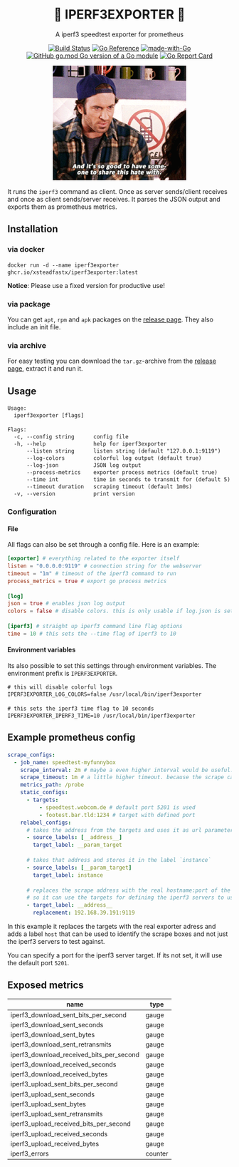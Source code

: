 <h1 align="center">🚄 IPERF3EXPORTER 💨</h1>
<div align="center">

A iperf3 speedtest exporter for prometheus

[![Build Status](https://ci.xsfx.dev/api/badges/xsteadfastx/iperf3exporter/status.svg?ref=refs/heads/main)](https://ci.xsfx.dev/xsteadfastx/iperf3exporter)
[![Go Reference](https://pkg.go.dev/badge/go.xsfx.dev/iperf3exporter.svg)](https://pkg.go.dev/go.xsfx.dev/iperf3exporter)
[![made-with-Go](https://img.shields.io/badge/Made%20with-Go-1f425f.svg)](http://golang.org)
[![GitHub go.mod Go version of a Go module](https://img.shields.io/github/go-mod/go-version/xsteadfastx/iperf3exporter.svg)](https://github.com/xsteadfastx/iperf3exporter)
[![Go Report Card](https://goreportcard.com/badge/go.xsfx.dev/iperf3exporter)](https://goreportcard.com/report/go.xsfx.dev/iperf3exporter)

![readme](./README.gif)

</div>

It runs the `iperf3` command as client. Once as server sends/client receives and once as client sends/server receives. It parses the JSON output and exports them as prometheus metrics.

## Installation

### via docker

```shell
docker run -d --name iperf3exporter ghcr.io/xsteadfastx/iperf3exporter:latest
```

**Notice**: Please use a fixed version for productive use!

### via package

You can get `apt`, `rpm` and `apk` packages on the [release page](https://github.com/xsteadfastx/iperf3exporter/releases). They also include an init file.

### via archive

For easy testing you can download the `tar.gz`-archive from the [release page](https://github.com/xsteadfastx/iperf3exporter/releases), extract it and run it.

## Usage

```shell
Usage:
  iperf3exporter [flags]

Flags:
  -c, --config string      config file
  -h, --help               help for iperf3exporter
      --listen string      listen string (default "127.0.0.1:9119")
      --log-colors         colorful log output (default true)
      --log-json           JSON log output
      --process-metrics    exporter process metrics (default true)
      --time int           time in seconds to transmit for (default 5)
      --timeout duration   scraping timeout (default 1m0s)
  -v, --version            print version
```

### Configuration

#### File

All flags can also be set through a config file. Here is an example:

```toml
[exporter] # everything related to the exporter itself
listen = "0.0.0.0:9119" # connection string for the webserver
timeout = "1m" # timeout of the iperf3 command to run
process_metrics = true # export go process metrics

[log]
json = true # enables json log output
colors = false # disable colors. this is only usable if log.json is set to false

[iperf3] # straight up iperf3 command line flag options
time = 10 # this sets the --time flag of iperf3 to 10
```

#### Environment variables

Its also possible to set this settings through environment variables. The environment prefix is `IPERF3EXPORTER`.

```shell
# this will disable colorful logs
IPERF3EXPORTER_LOG_COLORS=false /usr/local/bin/iperf3exporter

# this sets the iperf3 time flag to 10 seconds
IPERF3EXPORTER_IPERF3_TIME=10 /usr/local/bin/iperf3exporter
```

## Example prometheus config

```yaml
scrape_configs:
  - job_name: speedtest-myfunnybox
    scrape_interval: 2m # maybe a even higher interval would be useful. not fill the whole traffic just with speedtests ;-)
    scrape_timeout: 1m # a little higher timeout. because the scrape can take a while
    metrics_path: /probe
    static_configs:
      - targets:
          - speedtest.wobcom.de # default port 5201 is used
          - footest.bar.tld:1234 # target with defined port
    relabel_configs:
      # takes the address from the targets and uses it as url parameter key `target`
      - source_labels: [__address__]
        target_label: __param_target

      # takes that address and stores it in the label `instance`
      - source_labels: [__param_target]
        target_label: instance

      # replaces the scrape address with the real hostname:port of the exporter.
      # so it can use the targets for defining the iperf3 servers to use.
      - target_label: __address__
        replacement: 192.168.39.191:9119
```

In this example it replaces the targets with the real exporter adress and adds a label `host` that can be used to identify the scrape boxes and not just the iperf3 servers to test against.

You can specify a port for the iperf3 server target. If its not set, it will use the default port `5201`.

## Exposed metrics

| name                                     | type    |
| ---------------------------------------- | ------- |
| iperf3_download_sent_bits_per_second     | gauge   |
| iperf3_download_sent_seconds             | gauge   |
| iperf3_download_sent_bytes               | gauge   |
| iperf3_download_sent_retransmits         | gauge   |
| iperf3_download_received_bits_per_second | gauge   |
| iperf3_download_received_seconds         | gauge   |
| iperf3_download_received_bytes           | gauge   |
| iperf3_upload_sent_bits_per_second       | gauge   |
| iperf3_upload_sent_seconds               | gauge   |
| iperf3_upload_sent_bytes                 | gauge   |
| iperf3_upload_sent_retransmits           | gauge   |
| iperf3_upload_received_bits_per_second   | gauge   |
| iperf3_upload_received_seconds           | gauge   |
| iperf3_upload_received_bytes             | gauge   |
| iperf3_errors                            | counter |
